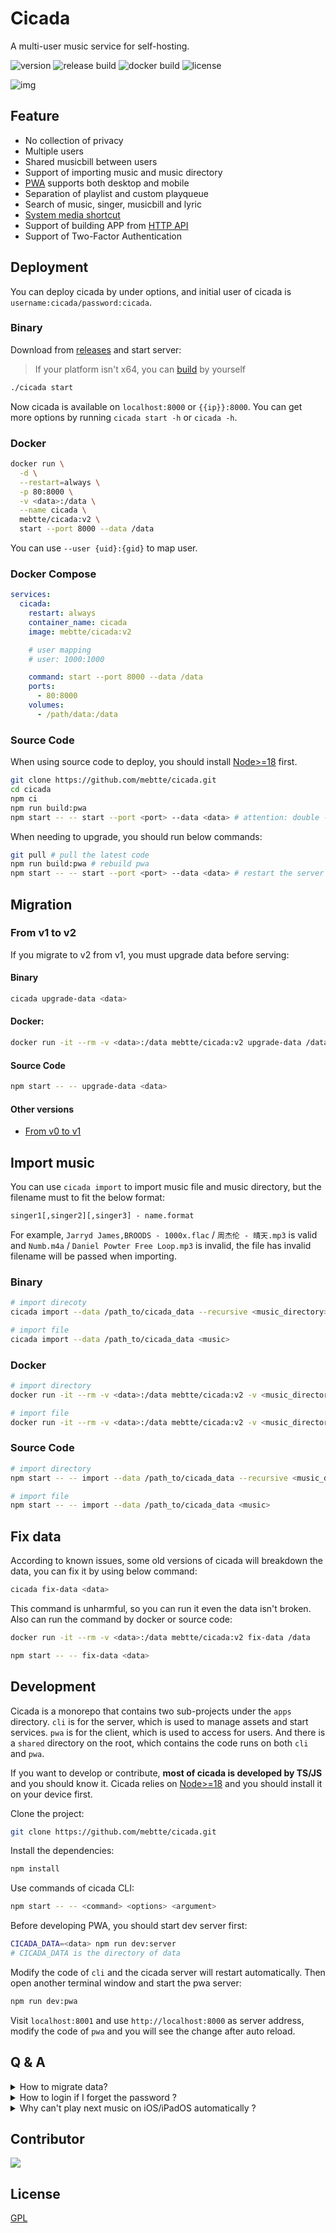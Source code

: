# Cicada

A multi-user music service for self-hosting.

![version](https://img.shields.io/github/v/release/mebtte/cicada?style=for-the-badge)
![release build](https://img.shields.io/github/actions/workflow/status/mebtte/cicada/build_and_release.yaml?label=release%20build&style=for-the-badge)
![docker build](https://img.shields.io/github/actions/workflow/status/mebtte/cicada/docker_build_and_push.yaml?label=docker%20build&style=for-the-badge)
![license](https://img.shields.io/github/license/mebtte/cicada?style=for-the-badge)

![img](./docs/screenshot.png)

## Feature

- No collection of privacy
- Multiple users
- Shared musicbill between users
- Support of importing music and music directory
- [PWA](https://developer.mozilla.org/docs/Web/Progressive_web_apps) supports both desktop and mobile
- Separation of playlist and custom playqueue
- Search of music, singer, musicbill and lyric
- [System media shortcut](https://developer.mozilla.org/docs/Web/API/MediaSession)
- Support of building APP from [HTTP API](./apps/pwa/src/server)
- Support of Two-Factor Authentication

## Deployment

You can deploy cicada by under options, and initial user of cicada is `username:cicada/password:cicada`.

### Binary

Download from [releases](https://github.com/mebtte/cicada/releases) and start server:

> If your platform isn't x64, you can [build](./docs/build/index.md) by yourself

```sh
./cicada start
```

Now cicada is available on `localhost:8000` or `{{ip}}:8000`. You can get more options by running `cicada start -h` or `cicada -h`.

### Docker

```sh
docker run \
  -d \
  --restart=always \
  -p 80:8000 \
  -v <data>:/data \
  --name cicada \
  mebtte/cicada:v2 \
  start --port 8000 --data /data
```

You can use `--user {uid}:{gid}` to map user.

### Docker Compose

```yml
services:
  cicada:
    restart: always
    container_name: cicada
    image: mebtte/cicada:v2

    # user mapping
    # user: 1000:1000

    command: start --port 8000 --data /data
    ports:
      - 80:8000
    volumes:
      - /path/data:/data
```

### Source Code

When using source code to deploy, you should install [Node>=18](https://nodejs.org) first.

```sh
git clone https://github.com/mebtte/cicada.git
cd cicada
npm ci
npm run build:pwa
npm start -- -- start --port <port> --data <data> # attention: double --
```

When needing to upgrade, you should run below commands:

```sh
git pull # pull the latest code
npm run build:pwa # rebuild pwa
npm start -- -- start --port <port> --data <data> # restart the server
```

## Migration

### From v1 to v2

If you migrate to v2 from v1, you must upgrade data before serving:

#### Binary

```sh
cicada upgrade-data <data>
```

#### Docker:

```sh
docker run -it --rm -v <data>:/data mebtte/cicada:v2 upgrade-data /data
```

#### Source Code

```sh
npm start -- -- upgrade-data <data>
```

#### Other versions

- [From v0 to v1](https://github.com/mebtte/cicada/tree/v1#from-v0-to-v1)

## Import music

You can use `cicada import` to import music file and music directory, but the filename must to fit the below format:

```txt
singer1[,singer2][,singer3] - name.format
```

For example, `Jarryd James,BROODS - 1000x.flac` / `周杰伦 - 晴天.mp3` is valid and `Numb.m4a` / `Daniel Powter Free Loop.mp3` is invalid, the file has invalid filename will be passed when importing.

### Binary

```sh
# import direcoty
cicada import --data /path_to/cicada_data --recursive <music_directory>

# import file
cicada import --data /path_to/cicada_data <music>
```

### Docker

```sh
# import directory
docker run -it --rm -v <data>:/data mebtte/cicada:v2 -v <music_directory>:/source import --data /path_to/cicada_data --recursive /source

# import file
docker run -it --rm -v <data>:/data mebtte/cicada:v2 -v <music_directory>:/source import --data /path_to/cicada_data --recursive /source/<music>
```

### Source Code

```sh
# import directory
npm start -- -- import --data /path_to/cicada_data --recursive <music_directory>

# import file
npm start -- -- import --data /path_to/cicada_data <music>
```

## Fix data

According to known issues, some old versions of cicada will breakdown the data, you can fix it by using below command:

```sh
cicada fix-data <data>
```

This command is unharmful, so you can run it even the data isn't broken. Also can run the command by docker or source code:

```sh
docker run -it --rm -v <data>:/data mebtte/cicada:v2 fix-data /data
```

```sh
npm start -- -- fix-data <data>
```

## Development

Cicada is a monorepo that contains two sub-projects under the `apps` directory. `cli` is for the server, which is used to manage assets and start services. `pwa` is for the client, which is used to access for users. And there is a `shared` directory on the root, which contains the code runs on both `cli` and `pwa`.

If you want to develop or contribute, **most of cicada is developed by TS/JS** and you should know it. Cicada relies on [Node>=18](https://nodejs.org) and you should install it on your device first.

Clone the project:

```sh
git clone https://github.com/mebtte/cicada.git
```

Install the dependencies:

```sh
npm install
```

Use commands of cicada CLI:

```sh
npm start -- -- <command> <options> <argument>
```

Before developing PWA, you should start dev server first:

```sh
CICADA_DATA=<data> npm run dev:server
# CICADA_DATA is the directory of data
```

Modify the code of `cli` and the cicada server will restart automatically. Then open another terminal window and start the pwa server:

```sh
npm run dev:pwa
```

Visit `localhost:8001` and use `http://localhost:8000` as server address, modify the code of `pwa` and you will see the change after auto reload.

## Q & A

<details>
  <summary>How to migrate data?</summary>

All of data is under `{{data}}` directory, copy or move it to new device.

</details>

<details>
  <summary>How to login if I forget the password ?</summary>

1. If you are a normal user, you should contact the admin and let him/her help you to change the password. Above operation will also disable 2FA for your account.
2. If you are an admin, you can let other admins help you to change the password or update the sqlite database using below SQL:

```sql
UPDATE user SET password = <md5<md5<password>>> WHERE username = <username>;
UPDATE user SET twoFASecret = NULL WHERE username = <username>;
```

</details>

<details>
  <summary>Why can't play next music on iOS/iPadOS automatically ?</summary>

Because compatibility of PWA is broken on iOS/iPadOS, there is a plan to develop a App for iOS/iPadOS but it is uncertain.

</details>

## Contributor

<a href="https://github.com/mebtte/cicada/graphs/contributors">
  <img src="https://contrib.rocks/image?repo=mebtte/cicada" />
</a>

## License

[GPL](./license)
